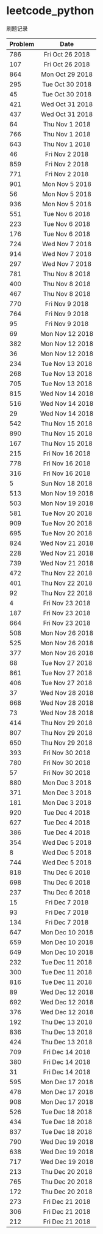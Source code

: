 # leetcode_python
刷题记录


| Problem  |      Date     |
|----------|:-------------:|
|786|Fri Oct 26 2018|
|107|Fri Oct 26 2018|
|864|Mon Oct 29 2018|
|295|Tue Oct 30 2018|
|45|Tue Oct 30 2018|
|421|Wed Oct 31 2018|
|437|Wed Oct 31 2018|
|64|Thu Nov  1 2018|
|766|Thu Nov  1 2018|
|643|Thu Nov  1 2018|
|46|Fri Nov  2 2018|
|859|Fri Nov  2 2018|
|771|Fri Nov  2 2018|
|901|Mon Nov  5 2018|
|56|Mon Nov  5 2018|
|936|Mon Nov  5 2018|
|551|Tue Nov  6 2018|
|223|Tue Nov  6 2018|
|176|Tue Nov  6 2018|
|724|Wed Nov  7 2018|
|914|Wed Nov  7 2018|
|297|Wed Nov  7 2018|
|781|Thu Nov  8 2018|
|400|Thu Nov  8 2018|
|467|Thu Nov  8 2018|
|770|Fri Nov  9 2018|
|764|Fri Nov  9 2018|
|95|Fri Nov  9 2018|
|69|Mon Nov 12 2018|
|382|Mon Nov 12 2018|
|36|Mon Nov 12 2018|
|234|Tue Nov 13 2018|
|268|Tue Nov 13 2018|
|705|Tue Nov 13 2018|
|815|Wed Nov 14 2018|
|516|Wed Nov 14 2018|
|29|Wed Nov 14 2018|
|542|Thu Nov 15 2018|
|890|Thu Nov 15 2018|
|167|Thu Nov 15 2018|
|215|Fri Nov 16 2018|
|778|Fri Nov 16 2018|
|316|Fri Nov 16 2018|
|5|Sun Nov 18 2018|
|513|Mon Nov 19 2018|
|503|Mon Nov 19 2018|
|581|Tue Nov 20 2018|
|909|Tue Nov 20 2018|
|695|Tue Nov 20 2018|
|824|Wed Nov 21 2018|
|228|Wed Nov 21 2018|
|739|Wed Nov 21 2018|
|472|Thu Nov 22 2018|
|401|Thu Nov 22 2018|
|92|Thu Nov 22 2018|
|4|Fri Nov 23 2018|
|187|Fri Nov 23 2018|
|664|Fri Nov 23 2018|
|508|Mon Nov 26 2018|
|525|Mon Nov 26 2018|
|377|Mon Nov 26 2018|
|68|Tue Nov 27 2018|
|861|Tue Nov 27 2018|
|406|Tue Nov 27 2018|
|37|Wed Nov 28 2018|
|668|Wed Nov 28 2018|
|73|Wed Nov 28 2018|
|414|Thu Nov 29 2018|
|807|Thu Nov 29 2018|
|650|Thu Nov 29 2018|
|393|Fri Nov 30 2018|
|780|Fri Nov 30 2018|
|57|Fri Nov 30 2018|
|880|Mon Dec  3 2018|
|371|Mon Dec  3 2018|
|181|Mon Dec  3 2018|
|920|Tue Dec  4 2018|
|627|Tue Dec  4 2018|
|386|Tue Dec  4 2018|
|354|Wed Dec  5 2018|
|8|Wed Dec  5 2018|
|744|Wed Dec  5 2018|
|818|Thu Dec  6 2018|
|698|Thu Dec  6 2018|
|237|Thu Dec  6 2018|
|15|Fri Dec  7 2018|
|93|Fri Dec  7 2018|
|134|Fri Dec  7 2018|
|647|Mon Dec 10 2018|
|659|Mon Dec 10 2018|
|649|Mon Dec 10 2018|
|232|Tue Dec 11 2018|
|300|Tue Dec 11 2018|
|816|Tue Dec 11 2018|
|89|Wed Dec 12 2018|
|692|Wed Dec 12 2018|
|376|Wed Dec 12 2018|
|192|Thu Dec 13 2018|
|836|Thu Dec 13 2018|
|424|Thu Dec 13 2018|
|709|Fri Dec 14 2018|
|380|Fri Dec 14 2018|
|31|Fri Dec 14 2018|
|595|Mon Dec 17 2018|
|478|Mon Dec 17 2018|
|908|Mon Dec 17 2018|
|526|Tue Dec 18 2018|
|434|Tue Dec 18 2018|
|837|Tue Dec 18 2018|
|790|Wed Dec 19 2018|
|638|Wed Dec 19 2018|
|717|Wed Dec 19 2018|
|213|Thu Dec 20 2018|
|765|Thu Dec 20 2018|
|172|Thu Dec 20 2018|
|273|Fri Dec 21 2018|
|306|Fri Dec 21 2018|
|212|Fri Dec 21 2018|
